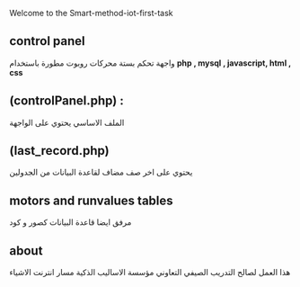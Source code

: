 Welcome to the Smart-method-iot-first-task 

## control panel
واجهة تحكم بستة محركات روبوت مطورة باستخدام
**php , mysql , javascript, html , css**
##  (controlPanel.php) :
الملف الاساسي  يحتوي على الواجهة 
##  (last_record.php)
  يحتوي على اخر صف مضاف لقاعدة البيانات من الجدولين 
##   motors and runvalues tables
مرفق ايضا قاعدة البيانات كصور و كود 
## about
هذا العمل لصالح التدريب الصيفي التعاوني مؤسسة الاساليب الذكية 
مسار انترنت الاشياء 
 
